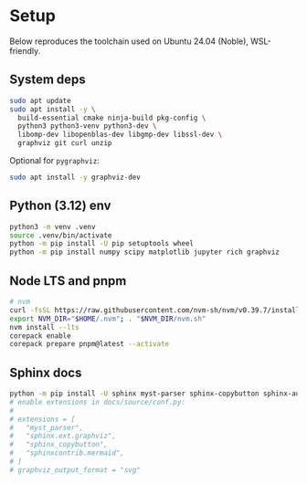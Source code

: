 # Setup

Below reproduces the toolchain used on Ubuntu 24.04 (Noble), WSL-friendly.

## System deps

```bash
sudo apt update
sudo apt install -y \
  build-essential cmake ninja-build pkg-config \
  python3 python3-venv python3-dev \
  libomp-dev libopenblas-dev libgmp-dev libssl-dev \
  graphviz git curl unzip
```

Optional for `pygraphviz`:

```bash
sudo apt install -y graphviz-dev
```

## Python (3.12) env

```bash
python3 -m venv .venv
source .venv/bin/activate
python -m pip install -U pip setuptools wheel
python -m pip install numpy scipy matplotlib jupyter rich graphviz
```

## Node LTS and pnpm

```bash
# nvm
curl -fsSL https://raw.githubusercontent.com/nvm-sh/nvm/v0.39.7/install.sh | bash
export NVM_DIR="$HOME/.nvm"; . "$NVM_DIR/nvm.sh"
nvm install --lts
corepack enable
corepack prepare pnpm@latest --activate
```

## Sphinx docs

```bash
python -m pip install -U sphinx myst-parser sphinx-copybutton sphinx-autobuild sphinxcontrib-mermaid
# enable extensions in docs/source/conf.py:
#
# extensions = [
#   "myst_parser",
#   "sphinx.ext.graphviz",
#   "sphinx_copybutton",
#   "sphinxcontrib.mermaid",
# ]
# graphviz_output_format = "svg"
```
